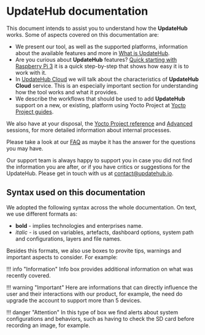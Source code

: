 # UpdateHub documentation

This document intends to assist you to understand how the **UpdateHub** works. Some of aspects covered on this documentation are:

- We present our tool, as well as the supported platforms, information about the available features and more in [What is UpdateHub](what-is-updatehub/).
- Are you curious about **UpdateHub** features? [Quick starting with Raspberry Pi 3](quick-starting-with-raspberrypi3/) it is a quick step-by-step that shows how easy it is to work with it.
- In [UpdateHub Cloud](updatehub-cloud/) we will talk about the characteristics of **UpdateHub Cloud** service. This is an especially important section for understanding how the tool works and what it provides.
- We describe the workflows that should be used to add **UpdateHub** support on a new, or existing, platform using Yocto Project at [Yocto Project guides](yocto-project-guides/).

We also have at your disposal, the [Yocto Project reference](yocto-project-reference/) and [Advanced](advanced/) sessions, for more detailed information about internal processes.

Please take a look at our  [FAQ](../faq/faq-questions) as maybe it has the answer for the questions you may have.

Our support team is always happy to support you in case you did not find the information you are after, or if you have critics or suggestions for the UpdateHub. Please get in touch with us at contact@updatehub.io.

## Syntax used on this documentation

We adopted the following syntax across the whole documentation. On text, we use different formats as:

- **bold** - implies technologies and enterprises name.
- *italic* - is used on variables, artefacts, dashboard options, system path and configurations, layers and file names.

Besides this formats, we also use boxes to provite tips, warnings and important aspects to consider. For example:

!!! info "Information"
	Info box provides additional information on what was recently covered.

!!! warning "Important" 
	Here are informations that can directly influence the user and their interactions with our product, for example, the need do upgrade the account to support more than 5 devices.

!!! danger "Attention"
	In this type of box we find alerts about system configurations and behaviors, such as having to check the SD card before recording an image, for example. 